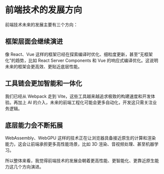 # 前端技术的发展方向

前端技术未来的发展主要有三个方向：

## 框架层面会继续演进

像 React、Vue 这样的框架已经在探索编译时优化、细粒度更新，甚至“无框架化”的趋势，比如 React Server Components 和 Vue 的响应式编译优化。这说明未来的框架会更高效、更贴近底层性能。

## 工具链会更加智能和一体化

我们已经从 Webpack 走到 Vite，这些工具越来越追求极致的构建速度和开发体验。再加上 AI 的介入，未来的前端工程化可能会更多自动化，开发这只需关注业务逻辑。

## 底层能力会不断拓展

WebAssembly、WebGPU 这样的技术正在让浏览器具备接近原生的计算和渲染能力，这会让前端承担更多高性能场景，比如 3D 渲染、音视频处理、甚至机器学习。

所以整体来看，我觉得前端技术的发展会朝着更高性能、更智能化、更靠近原生能力这几个方向演进。